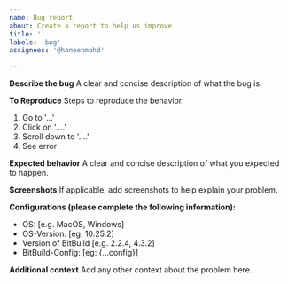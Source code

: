 ```yaml
---
name: Bug report
about: Create a report to help us improve
title: ''
labels: 'bug'
assignees: '@haneenmahd'

---
```


**Describe the bug**
A clear and concise description of what the bug is.

**To Reproduce**
Steps to reproduce the behavior:
1. Go to '...'
2. Click on '....'
3. Scroll down to '....'
4. See error

**Expected behavior**
A clear and concise description of what you expected to happen.

**Screenshots**
If applicable, add screenshots to help explain your problem.

**Configurations (please complete the following information):**
 - OS: [e.g. MacOS, Windows]
 - OS-Version: [eg: 10.25.2]
 - Version of BitBuild [e.g. 2.2.4, 4.3.2]
 - BitBuild-Config: [eg: {...config}]

**Additional context**
Add any other context about the problem here.
